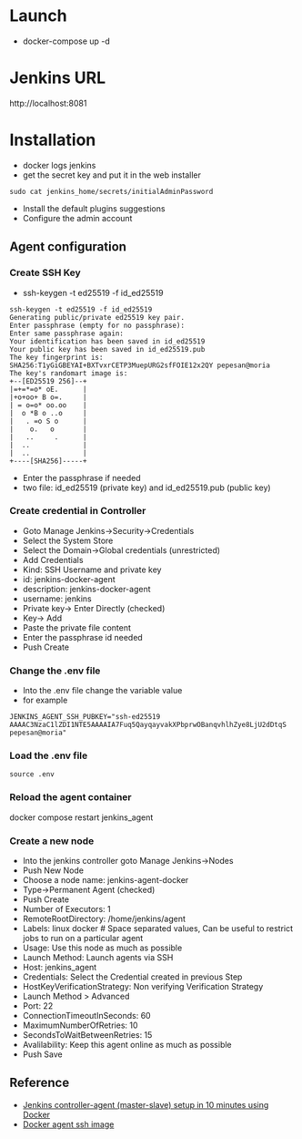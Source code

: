 # Launch

* docker-compose up -d

# Jenkins URL
http://localhost:8081

# Installation
* docker logs jenkins
* get the secret key and put it in the web installer
```shell
sudo cat jenkins_home/secrets/initialAdminPassword
```
* Install the default plugins suggestions
* Configure the admin account

## Agent configuration

### Create SSH Key
* ssh-keygen -t ed25519 -f id_ed25519
```shell
ssh-keygen -t ed25519 -f id_ed25519
Generating public/private ed25519 key pair.
Enter passphrase (empty for no passphrase): 
Enter same passphrase again: 
Your identification has been saved in id_ed25519
Your public key has been saved in id_ed25519.pub
The key fingerprint is:
SHA256:T1yGiGBEYAI+BXTvxrCETP3MuepURG2sfFOIE12x2QY pepesan@moria
The key's randomart image is:
+--[ED25519 256]--+
|=+=*=o* oE.      |
|+o+oo+ B o=.     |
| = o=o* oo.oo    |
|  o *B o ..o     |
|   . =o S o      |
|    o.   o       |
|   ..     .      |
|  ..             |
|  ..             |
+----[SHA256]-----+

```
* Enter the passphrase if needed
* two file: id_ed25519 (private key) and id_ed25519.pub (public key)
### Create credential in Controller
* Goto Manage Jenkins->Security->Credentials
* Select the System Store
* Select the Domain->Global credentials (unrestricted)
* Add Credentials
* Kind: SSH Username and private key
* id: jenkins-docker-agent
* description: jenkins-docker-agent
* username: jenkins
* Private key-> Enter Directly (checked)
* Key-> Add
* Paste the private file content
* Enter the passphrase id needed
* Push Create
### Change the .env file
* Into the .env file change the variable value
* for example
```.env
JENKINS_AGENT_SSH_PUBKEY="ssh-ed25519 AAAAC3NzaC1lZDI1NTE5AAAAIA7Fuq5QayqayvakXPbprwOBanqvhlhZye8LjU2dDtqS pepesan@moria"
```

### Load the .env file
```shell
source .env
```
### Reload the agent container
docker compose restart jenkins_agent
### Create a new node
* Into the jenkins controller goto Manage Jenkins->Nodes
* Push New Node
* Choose a node name: jenkins-agent-docker
* Type->Permanent Agent (checked)
* Push Create
* Number of Executors: 1
* RemoteRootDirectory: /home/jenkins/agent
* Labels: linux docker # Space separated values, Can be useful to restrict jobs to run on a particular agent
* Usage: Use this node as much as possible
* Launch Method: Launch agents via SSH
* Host: jenkins_agent
* Credentials: Select the Credential created in previous Step
* HostKeyVerificationStrategy: Non verifying Verification Strategy
* Launch Method > Advanced 
* Port: 22
* ConnectionTimeoutInSeconds: 60 
* MaximumNumberOfRetries: 10 
* SecondsToWaitBetweenRetries: 15
* Avalilability: Keep this agent online as much as possible
* Push Save


## Reference
* [Jenkins controller-agent (master-slave) setup in 10 minutes using Docker](https://dev.to/ashiqursuperfly/jenkins-controller-agent-master-slave-setup-in-10-minutes-using-docker-2a78)
* [Docker agent ssh image](https://hub.docker.com/r/jenkins/inbound-agent/)



